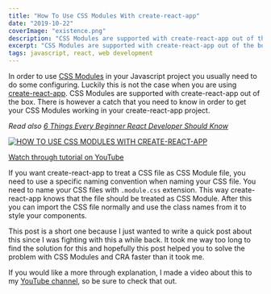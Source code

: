 ```yaml
---
title: "How To Use CSS Modules With create-react-app"
date: "2019-10-22"
coverImage: "existence.png"
description: "CSS Modules are supported with create-react-app out of the box. There is however a catch to know in order to get your CSS Modules working in your project."
excerpt: "CSS Modules are supported with create-react-app out of the box. There is however a catch to know in order to get your CSS Modules working in your project."
tags: javascript, react, web development
---
```


In order to use [CSS Modules](https://github.com/css-modules/css-modules) in your Javascript project you usually need to do some configuring. Luckily this is not the case when you are using [create-react-app](https://github.com/facebook/create-react-app). CSS Modules are supported with create-react-app out of the box. There is however a catch that you need to know in order to get your CSS Modules working in your create-react-app project.

_Read also_ [_6 Things Every Beginner React Developer Should Know_](/blog/6-things-every-beginner-react-developer-should-know/)

[![HOW TO USE CSS MODULES WITH CREATE-REACT-APP](http://img.youtube.com/vi/Udf951dyTdU/0.jpg)](http://www.youtube.com/watch?v=Udf951dyTdU)

[Watch through tutorial on YouTube](https://www.youtube.com/watch?v=Udf951dyTdU)

If you want create-react-app to treat a CSS file as CSS Module file, you need to use a specific naming convention when naming your CSS file. You need to name your CSS files with `.module.css` extension. This way create-react-app knows that the file should be treated as CSS Module. After this you can import the CSS file normally and use the class names from it to style your components.

This post is a short one because I just wanted to write a quick post about this since I was fighting with this a while back. It took me way too long to find the solution for this and hopefully this post helped you to solve the problem with CSS Modules and CRA faster than it took me.

If you would like a more through explanation, I made a video about this to my [YouTube channel](https://www.youtube.com/channel/UC34UXFLKqdW3cpk5CBu2Siw), so be sure to check that out.
